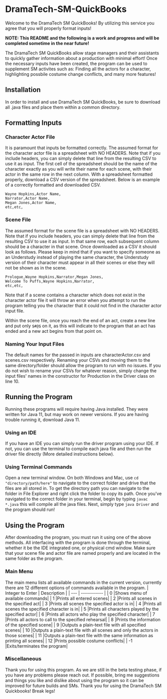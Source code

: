 # DramaTech-SM-QuickBooks
Welcome to the DramaTech SM QuickBooks! By utilizing this service you agree that you will properly format inputs! 

**NOTE: This README and the following is a work and progress and will be completed sometime in the near future!**

The DramaTech SM QuickBooks allow stage managers and their assistants to quickly gather information about a production with minimal effort! Once the necessary inputs have been created, the program can be used to supplement SM activites such as: Finding all the actors for a character, highlighting possbile costume change conflicts, and many more features!

## Installation
In order to install and use DramaTech SM QuickBooks, be sure to download all .java files and place them within a common directory.
## Formatting Inputs
### Character Actor File
It is paramount that inputs be formatted correctly. The assumed format for the character actor file is a spreadsheet with NO HEADERS. Note that if you include headers, you can simply delete that line from the resulting CSV to use it as input. The first cell of the spreadsheet should be the name of the character exactly as you will write their name for each scene, with their actor in the same row in the next column. With a spreadsheet formatted properly, download a CSV version of the spreadsheet. Below is an example of a correctly formatted and downloaded CSV.

```
Wayne Hopkins,Actor Name,
Narrator,Actor Name,
Megan Jones,Actor Name,
etc,etc,
```
### Scene File
The assumed format for the scene file is a spreadsheet with NO HEADERS. Note that if you include headers, you can simply delete that line from the resulting CSV to use it as input. In that same row, each subsequent column should be a character in that scene. Once downloaded as a CSV it should look as follows. Please keep in mind that if you want to specify someone as an Understudy instead of playing the same character, the Understudy version of their character must appear in all their scenes or else they will not be shown as in the scene.
```
Prologue,Wayne Hopkins,Narrator,Megan Jones,
Welcome To Puffs,Wayne Hopkins,Narrator,
etc,etc,
```
Note that if a scene contains a character which does not exist in the character actor file it will throw an error when you attempt to run the program telling you the character that it could not find in the character actor input file.

Within the scene file, once you reach the end of an act, create a new line and put only `$#@$` on it, as this will indicate to the program that an act has ended and a new act begins from that point on.

### Naming Your Input Files
The default names for the passed in inputs are characterActor.csv and scenes.csv respectively. Renaming your CSVs and moving them to the same directory/folder should allow the program to run with no issues. If you do not wish to rename your CSVs for whatever reason, simply change the input files' names in the constructor for Production in the Driver class on line 10.

## Running the Program
Running these programs will require having Java installed. They were written for Java 11, but may work on newer versions. If you are having trouble running it, download Java 11.
### Using an IDE
If you have an IDE you can simply run the driver program using your IDE. If not, you can use the terminal to compile each java file and then run the driver file directly (More detailed instructions below).

### Using Terminal Commands
Open a new terminal window. On both Windows and Mac, use `cd "directory/path/here"` to navigate to the correct folder and drive that the files are all stored in. To get the directory path you can navigate to the folder in File Explorer and right click the folder to copy its path. Once you've navigated to the correct folder in your terminal, begin by typing `javac *.java` this will compile all the java files. Next, simply type `java Driver` and the program should run!

## Using the Program
After downloading the program, you must run it using one of the above methods. All interfacing with the program is done through the terminal, whether it be the IDE integrated one, or physical cmd window. Make sure that your scene file and actor file are named properly and are located in the same folder as the program.
### Main Menu
The main menu lists all available commands in the current version, currently there are 12 different options of commands available in the program.
| Integer to Enter | Description |
| --- | ----------- |
| 0 |Shows menu of available commands|
| 1 |Prints all entered scenes|
| 2 |Prints all scenes in the specified act|
| 3 |Prints all scenes the specified actor is in|
| 4 |Prints all scenes the specified character is in|
| 5 |Prints all characters played by the specified actor|
| 6 |Prints all actors who play the specified character|
| 7 |Prints all actors to call to the specified rehearsal|
| 8 |Prints the information of the specified scene|
| 9 |Outputs a plain-text file with all specified scenes|
| 10 |Outputs a plain-text file with all scenes and only the actors in those scenes|
| 11 |Outputs a plain-text file with the same information as printing all scenes|
| 12 |Prints possible costume conflicts|
| -1 |Exits/terminates the program|

### Miscellaneous
Thank you for using this program. As we are still in the beta testing phase, if you have any problems please reach out. If possible, bring me suggestions and things you like and dislike about using the program so it can be improved for future builds and SMs. Thank you for using the DramaTech SM Quickbooks! Break legs!
